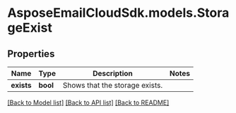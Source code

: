 # AsposeEmailCloudSdk.models.StorageExist

## Properties
Name | Type | Description | Notes
------------ | ------------- | ------------- | -------------
**exists** | **bool** | Shows that the storage exists.              | 

[[Back to Model list]](README.md#documentation-for-models) [[Back to API list]](README.md#documentation-for-api-endpoints) [[Back to README]](README.md)



